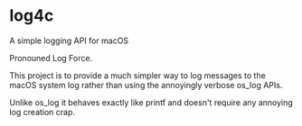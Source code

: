 # log4c
A simple logging API for macOS

Pronouned Log Force.

This project is to provide a much simpler way to log messages
to the macOS system log rather than using the annoyingly verbose
os_log APIs.

Unlike os_log it behaves exactly like printf and doesn't require
any annoying log creation crap.
